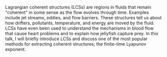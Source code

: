 Lagrangian coherent structures (LCSs) are regions in fluids that remain "coherent" in some sense as the flow evolves through time. Examples include jet streams, eddies, and flow barriers. These structures tell us about how drifters, pollutants, temperature, and energy are moved by the fluid. LCSs have even been used to understand the mechanisms in blood flow that cause heart problems and to explain how jellyfish capture prey. In this talk, I will briefly introduce LCSs and discuss one of the most popular methods for extracting coherent structures; the finite-time Lyapunov exponent.